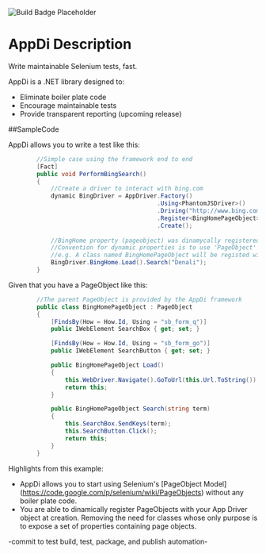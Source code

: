 ![Build Badge Placeholder](https://mavil.visualstudio.com/DefaultCollection/_apis/public/build/definitions/19319cdc-2a49-457c-bb5a-3f377d03af28/6/badge "Build Status")

# AppDi Description

Write maintainable Selenium tests, fast.

AppDi is a .NET library designed to:

* Eliminate boiler plate code
* Encourage maintainable tests
* Provide transparent reporting (upcoming release)

##SampleCode

AppDi allows you to write a test like this:

```csharp
        //Simple case using the framework end to end
        [Fact]
        public void PerformBingSearch()
        {
            //Create a driver to interact with bing.com
            dynamic BingDriver = AppDriver.Factory()
                                          .Using<PhantomJSDriver>()
                                          .Driving("http://www.bing.com")
                                          .Register<BingHomePageObject>()
                                          .Create();
            
            //BingHome property (pageobject) was dinamycally registered with our driver
            //Convention for dynamic properties is to use 'PageObject' suffix, which is removed from actual property name
            //e.g. A class named BingHomePageObject will be registed with the AppDriver as BingHome
            BingDriver.BingHome.Load().Search("Denali");
        }
```

Given that you have a PageObject like this:

```csharp
        //The parent PageObject is provided by the AppDi framework
        public class BingHomePageObject : PageObject
        {
            [FindsBy(How = How.Id, Using = "sb_form_q")]
            public IWebElement SearchBox { get; set; }

            [FindsBy(How = How.Id, Using = "sb_form_go")]
            public IWebElement SearchButton { get; set; }

            public BingHomePageObject Load()
            {
                this.WebDriver.Navigate().GoToUrl(this.Url.ToString());
                return this;
            }

            public BingHomePageObject Search(string term)
            {
                this.SearchBox.SendKeys(term);
                this.SearchButton.Click();
                return this;
            }
        }
```
Highlights from this example:

* AppDi allows you to start using Selenium's [PageObject Model] (https://code.google.com/p/selenium/wiki/PageObjects) without any boiler plate code.
* You are able to dinamically register PageObjects with your App Driver object at creation. Removing the need for classes whose only purpose is to expose a set of properties containing page objects.


-commit to test build, test, package, and publish automation-